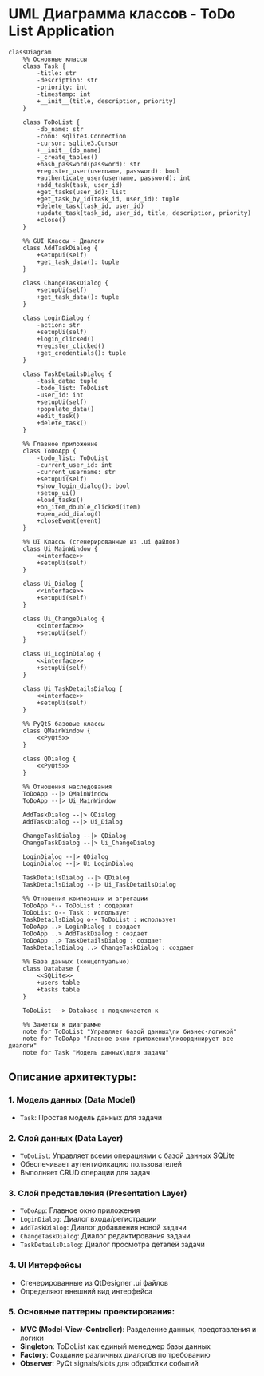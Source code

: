 # UML Диаграмма классов - ToDo List Application

```mermaid
classDiagram
    %% Основные классы
    class Task {
        -title: str
        -description: str
        -priority: int
        -timestamp: int
        +__init__(title, description, priority)
    }

    class ToDoList {
        -db_name: str
        -conn: sqlite3.Connection
        -cursor: sqlite3.Cursor
        +__init__(db_name)
        -_create_tables()
        +hash_password(password): str
        +register_user(username, password): bool
        +authenticate_user(username, password): int
        +add_task(task, user_id)
        +get_tasks(user_id): list
        +get_task_by_id(task_id, user_id): tuple
        +delete_task(task_id, user_id)
        +update_task(task_id, user_id, title, description, priority)
        +close()
    }

    %% GUI Классы - Диалоги
    class AddTaskDialog {
        +setupUi(self)
        +get_task_data(): tuple
    }

    class ChangeTaskDialog {
        +setupUi(self)
        +get_task_data(): tuple
    }

    class LoginDialog {
        -action: str
        +setupUi(self)
        +login_clicked()
        +register_clicked()
        +get_credentials(): tuple
    }

    class TaskDetailsDialog {
        -task_data: tuple
        -todo_list: ToDoList
        -user_id: int
        +setupUi(self)
        +populate_data()
        +edit_task()
        +delete_task()
    }

    %% Главное приложение
    class ToDoApp {
        -todo_list: ToDoList
        -current_user_id: int
        -current_username: str
        +setupUi(self)
        +show_login_dialog(): bool
        +setup_ui()
        +load_tasks()
        +on_item_double_clicked(item)
        +open_add_dialog()
        +closeEvent(event)
    }

    %% UI Классы (сгенерированные из .ui файлов)
    class Ui_MainWindow {
        <<interface>>
        +setupUi(self)
    }

    class Ui_Dialog {
        <<interface>>
        +setupUi(self)
    }

    class Ui_ChangeDialog {
        <<interface>>
        +setupUi(self)
    }

    class Ui_LoginDialog {
        <<interface>>
        +setupUi(self)
    }

    class Ui_TaskDetailsDialog {
        <<interface>>
        +setupUi(self)
    }

    %% PyQt5 базовые классы
    class QMainWindow {
        <<PyQt5>>
    }

    class QDialog {
        <<PyQt5>>
    }

    %% Отношения наследования
    ToDoApp --|> QMainWindow
    ToDoApp --|> Ui_MainWindow
    
    AddTaskDialog --|> QDialog
    AddTaskDialog --|> Ui_Dialog
    
    ChangeTaskDialog --|> QDialog
    ChangeTaskDialog --|> Ui_ChangeDialog
    
    LoginDialog --|> QDialog
    LoginDialog --|> Ui_LoginDialog
    
    TaskDetailsDialog --|> QDialog
    TaskDetailsDialog --|> Ui_TaskDetailsDialog

    %% Отношения композиции и агрегации
    ToDoApp *-- ToDoList : содержит
    ToDoList o-- Task : использует
    TaskDetailsDialog o-- ToDoList : использует
    ToDoApp ..> LoginDialog : создает
    ToDoApp ..> AddTaskDialog : создает
    ToDoApp ..> TaskDetailsDialog : создает
    TaskDetailsDialog ..> ChangeTaskDialog : создает

    %% База данных (концептуально)
    class Database {
        <<SQLite>>
        +users table
        +tasks table
    }
    
    ToDoList --> Database : подключается к

    %% Заметки к диаграмме
    note for ToDoList "Управляет базой данных\nи бизнес-логикой"
    note for ToDoApp "Главное окно приложения\nкоординирует все диалоги"
    note for Task "Модель данных\nдля задачи"
```

## Описание архитектуры:

### 1. **Модель данных (Data Model)**
- `Task`: Простая модель данных для задачи

### 2. **Слой данных (Data Layer)**
- `ToDoList`: Управляет всеми операциями с базой данных SQLite
- Обеспечивает аутентификацию пользователей
- Выполняет CRUD операции для задач

### 3. **Слой представления (Presentation Layer)**
- `ToDoApp`: Главное окно приложения
- `LoginDialog`: Диалог входа/регистрации
- `AddTaskDialog`: Диалог добавления новой задачи
- `ChangeTaskDialog`: Диалог редактирования задачи
- `TaskDetailsDialog`: Диалог просмотра деталей задачи

### 4. **UI Интерфейсы**
- Сгенерированные из QtDesigner .ui файлов
- Определяют внешний вид интерфейса

### 5. **Основные паттерны проектирования:**
- **MVC (Model-View-Controller)**: Разделение данных, представления и логики
- **Singleton**: ToDoList как единый менеджер базы данных
- **Factory**: Создание различных диалогов по требованию
- **Observer**: PyQt signals/slots для обработки событий
